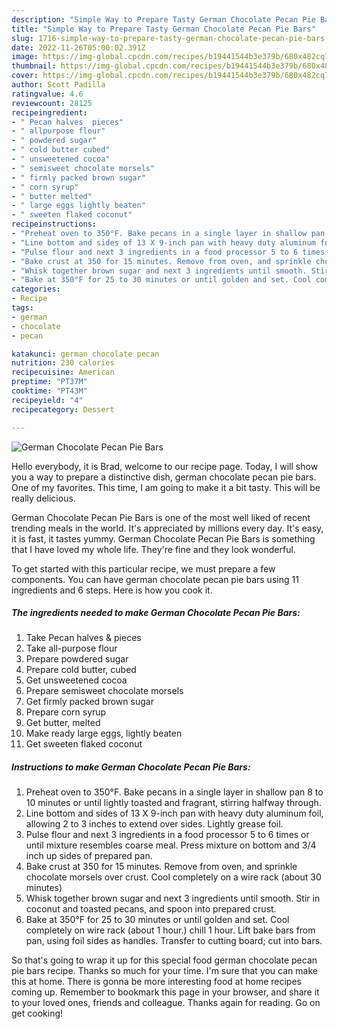 ```yaml
---
description: "Simple Way to Prepare Tasty German Chocolate Pecan Pie Bars"
title: "Simple Way to Prepare Tasty German Chocolate Pecan Pie Bars"
slug: 1716-simple-way-to-prepare-tasty-german-chocolate-pecan-pie-bars
date: 2022-11-26T05:00:02.391Z
image: https://img-global.cpcdn.com/recipes/b19441544b3e379b/680x482cq70/german-chocolate-pecan-pie-bars-recipe-main-photo.jpg
thumbnail: https://img-global.cpcdn.com/recipes/b19441544b3e379b/680x482cq70/german-chocolate-pecan-pie-bars-recipe-main-photo.jpg
cover: https://img-global.cpcdn.com/recipes/b19441544b3e379b/680x482cq70/german-chocolate-pecan-pie-bars-recipe-main-photo.jpg
author: Scott Padilla
ratingvalue: 4.6
reviewcount: 28125
recipeingredient:
- " Pecan halves  pieces"
- " allpurpose flour"
- " powdered sugar"
- " cold butter cubed"
- " unsweetened cocoa"
- " semisweet chocolate morsels"
- " firmly packed brown sugar"
- " corn syrup"
- " butter melted"
- " large eggs lightly beaten"
- " sweeten flaked coconut"
recipeinstructions:
- "Preheat oven to 350°F. Bake pecans in a single layer in shallow pan 8 to 10 minutes or until lightly toasted and fragrant, stirring halfway through."
- "Line bottom and sides of 13 X 9-inch pan with heavy duty aluminum foil, allowing 2 to 3 inches to extend over sides. Lightly grease foil."
- "Pulse flour and next 3 ingredients in a food processor 5 to 6 times or until mixture resembles coarse meal. Press mixture on bottom and 3/4 inch up sides of prepared pan."
- "Bake crust at 350 for 15 minutes. Remove from oven, and sprinkle chocolate morsels over crust. Cool completely on a wire rack (about 30 minutes)"
- "Whisk together brown sugar and next 3 ingredients until smooth. Stir in coconut and toasted pecans, and spoon into prepared crust."
- "Bake at 350°F for 25 to 30 minutes or until golden and set. Cool completely on wire rack (about 1 hour.) chill 1 hour. Lift bake bars from pan, using foil sides as handles. Transfer to cutting board; cut into bars."
categories:
- Recipe
tags:
- german
- chocolate
- pecan

katakunci: german chocolate pecan 
nutrition: 230 calories
recipecuisine: American
preptime: "PT37M"
cooktime: "PT43M"
recipeyield: "4"
recipecategory: Dessert

---
```



![German Chocolate Pecan Pie Bars](https://img-global.cpcdn.com/recipes/b19441544b3e379b/680x482cq70/german-chocolate-pecan-pie-bars-recipe-main-photo.jpg)

Hello everybody, it is Brad, welcome to our recipe page. Today, I will show you a way to prepare a distinctive dish, german chocolate pecan pie bars. One of my favorites. This time, I am going to make it a bit tasty. This will be really delicious.



German Chocolate Pecan Pie Bars is one of the most well liked of recent trending meals in the world. It's appreciated by millions every day. It's easy, it is fast, it tastes yummy. German Chocolate Pecan Pie Bars is something that I have loved my whole life. They're fine and they look wonderful.


To get started with this particular recipe, we must prepare a few components. You can have german chocolate pecan pie bars using 11 ingredients and 6 steps. Here is how you cook it.

<!--inarticleads1-->

##### The ingredients needed to make German Chocolate Pecan Pie Bars:

1. Take  Pecan halves &amp; pieces
1. Take  all-purpose flour
1. Prepare  powdered sugar
1. Prepare  cold butter, cubed
1. Get  unsweetened cocoa
1. Prepare  semisweet chocolate morsels
1. Get  firmly packed brown sugar
1. Prepare  corn syrup
1. Get  butter, melted
1. Make ready  large eggs, lightly beaten
1. Get  sweeten flaked coconut




<!--inarticleads2-->

##### Instructions to make German Chocolate Pecan Pie Bars:

1. Preheat oven to 350°F. Bake pecans in a single layer in shallow pan 8 to 10 minutes or until lightly toasted and fragrant, stirring halfway through.
1. Line bottom and sides of 13 X 9-inch pan with heavy duty aluminum foil, allowing 2 to 3 inches to extend over sides. Lightly grease foil.
1. Pulse flour and next 3 ingredients in a food processor 5 to 6 times or until mixture resembles coarse meal. Press mixture on bottom and 3/4 inch up sides of prepared pan.
1. Bake crust at 350 for 15 minutes. Remove from oven, and sprinkle chocolate morsels over crust. Cool completely on a wire rack (about 30 minutes)
1. Whisk together brown sugar and next 3 ingredients until smooth. Stir in coconut and toasted pecans, and spoon into prepared crust.
1. Bake at 350°F for 25 to 30 minutes or until golden and set. Cool completely on wire rack (about 1 hour.) chill 1 hour. Lift bake bars from pan, using foil sides as handles. Transfer to cutting board; cut into bars.




So that's going to wrap it up for this special food german chocolate pecan pie bars recipe. Thanks so much for your time. I'm sure that you can make this at home. There is gonna be more interesting food at home recipes coming up. Remember to bookmark this page in your browser, and share it to your loved ones, friends and colleague. Thanks again for reading. Go on get cooking!
